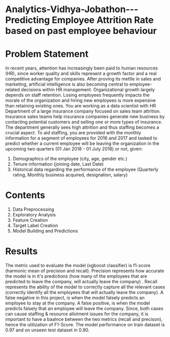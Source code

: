 # Analytics-Vidhya-Jobathon---Predicting Employee Attrition Rate based on past employee behaviour


# Problem Statement

In recent years, attention has increasingly been paid to human resources (HR), since worker quality and skills represent a growth factor and a real competitive advantage for companies. After proving its mettle in sales and marketing, artificial intelligence is also becoming central to employee-related decisions within HR management. Organizational growth largely depends on staff retention. Losing employees frequently impacts the morale of the organization and hiring new employees is more expensive than retaining existing ones. You are working as a data scientist with HR Department of a large insurance company focused on sales team attrition. Insurance sales teams help insurance companies generate new business by contacting potential customers and selling one or more types of insurance. The department generally sees high attrition and thus staffing becomes a crucial aspect. To aid staffing, you are provided with the monthly information for a segment of employees for 2016 and 2017 and tasked to predict whether a current employee will be leaving the organization in the upcoming two quarters (01 Jan 2018 - 01 July 2018) or not, given:

1. Demographics of the employee (city, age, gender etc.)
2. Tenure information (joining date, Last Date)
3. Historical data regarding the performance of the employee (Quarterly rating, Monthly business acquired, designation, salary)

# Contents

1. Data Preprocessing
2. Exploratory Analysis
3. Feature Creation
4. Target Label Creation
5. Model Building and Predictions

# Results

The metric used to evaluate the model (xgboost classifier) is f1-score (harmonic mean of precision and recall). Precision represents how accurate the model is in it's predictions (how many of the employees that are predicted to leave the company, will actually leave the company) . Recall represents the ability of the model to correctly capture all the relevant cases (correctly identify all the employees that will actually leave the company). A false negative in this project, is when the model falsely predicts an employee to stay at the company. A false positive, is when the model predicts falsely that an employee will leave the company. Since, both cases can cause staffing & resource allotment issues for the company, it is important to have a baalnce between the two metrics (recall and precison), hence the utilization of F1-Score. The model performance on  train dataset is 0.97 and on unseen test dataset in 0.90.

